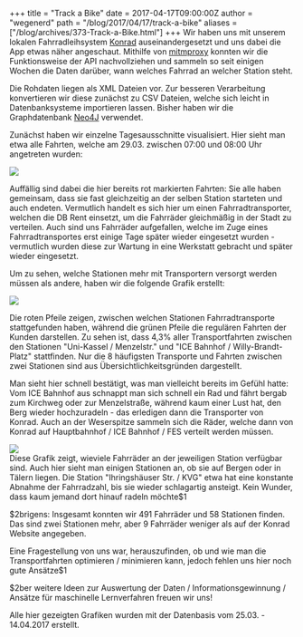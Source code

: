 +++
title = "Track a Bike"
date = 2017-04-17T09:00:00Z
author = "wegenerd"
path = "/blog/2017/04/17/track-a-bike"
aliases = ["/blog/archives/373-Track-a-Bike.html"]
+++
Wir haben uns mit unserem lokalen Fahrradleihsystem
[Konrad](https://www.konrad-kassel.de) auseinandergesetzt und uns dabei
die App etwas näher angeschaut. Mithilfe von
[mitmproxy](https://mitmproxy.org/) konnten wir die Funktionsweise der
API nachvollziehen und sammeln so seit einigen Wochen die Daten darüber,
wann welches Fahrrad an welcher Station steht.

Die Rohdaten liegen als XML Dateien vor. Zur besseren Verarbeitung
konvertieren wir diese zunächst zu CSV Dateien, welche sich leicht in
Datenbanksysteme importieren lassen. Bisher haben wir die Graphdatenbank
[Neo4J](https://neo4j.com/) verwendet.

Zunächst haben wir einzelne Tagesausschnitte visualisiert. Hier sieht
man etwa alle Fahrten, welche am 29.03. zwischen 07:00 und 08:00 Uhr
angetreten wurden:

[![](/media/track-a-bike_2017-03-29_07_00-2017-03-29_08_00.serendipityThumb.png)](/media/track-a-bike_2017-03-29_07_00-2017-03-29_08_00.png)

Auffällig sind dabei die hier bereits rot markierten Fahrten: Sie alle
haben gemeinsam, dass sie fast gleichzeitig an der selben Station
starteten und auch endeten. Vermutlich handelt es sich hier um einen
Fahrradtransporter, welchen die DB Rent einsetzt, um die Fahrräder
gleichmäßig in der Stadt zu verteilen. Auch sind uns Fahrräder
aufgefallen, welche im Zuge eines Fahrradtransportes erst einige Tage
später wieder eingesetzt wurden - vermutlich wurden diese zur Wartung
in eine Werkstatt gebracht und später wieder eingesetzt.

Um zu sehen, welche Stationen mehr mit Transportern versorgt werden
müssen als andere, haben wir die folgende Grafik erstellt:

[![](/media/track-a-bike_popular.serendipityThumb.png)](/media/track-a-bike_popular.png)

Die roten Pfeile zeigen, zwischen welchen Stationen Fahrradtransporte
stattgefunden haben, während die grünen Pfeile die regulären Fahrten der
Kunden darstellen. Zu sehen ist, dass 4,3% aller Transportfahrten
zwischen den Stationen "Uni-Kassel / Menzelstr." und "ICE Bahnhof /
Willy-Brandt-Platz" stattfinden. Nur die 8 häufigsten Transporte und
Fahrten zwischen zwei Stationen sind aus Übersichtlichkeitsgründen
dargestellt.

Man sieht hier schnell bestätigt, was man vielleicht bereits im Gefühl
hatte: Vom ICE Bahnhof aus schnappt man sich schnell ein Rad und fährt
bergab zum Kirchweg oder zur Menzelstraße, während kaum einer Lust hat,
den Berg wieder hochzuradeln - das erledigen dann die Transporter von
Konrad. Auch an der Weserspitze sammeln sich die Räder, welche dann von
Konrad auf Hauptbahnhof / ICE Bahnhof / FES verteilt werden müssen.

[![](/media/track-a-bike_timeline.serendipityThumb.png)](/media/track-a-bike_timeline.png)  
Diese Grafik zeigt, wieviele Fahrräder an der jeweiligen Station
verfügbar sind. Auch hier sieht man einigen Stationen an, ob sie auf
Bergen oder in Tälern liegen. Die Station "Ihringshäuser Str. / KVG"
etwa hat eine konstante Abnahme der Fahrradzahl, bis sie wieder
schlagartig ansteigt. Kein Wunder, dass kaum jemand dort hinauf radeln
möchte$1

$2brigens: Insgesamt konnten wir 491 Fahrräder und 58 Stationen finden.
Das sind zwei Stationen mehr, aber 9 Fahrräder weniger als auf der
Konrad Website angegeben.

Eine Fragestellung von uns war, herauszufinden, ob und wie man die
Transportfahrten optimieren / minimieren kann, jedoch fehlen uns hier
noch gute Ansätze$1

$2ber weitere Ideen zur Auswertung der Daten / Informationsgewinnung /
Ansätze für maschinelle Lernverfahren freuen wir uns!

Alle hier gezeigten Grafiken wurden mit der Datenbasis vom 25.03. -
14.04.2017 erstellt.
